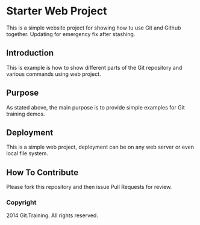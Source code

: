 # Starter Web Project

This is a simple website project for showing how tu use Git and Github together.
Updating for emergency fix after stashing.

## Introduction 

This is example is how to show different parts of the Git repository and various commands using web project.

## Purpose

As stated above, the main purpose is to provide simple examples for Git training demos.

## Deployment

This is a simple web project, deployment can be on any web server or even local file system.

## How To Contribute

Please fork this repository and then issue Pull Requests for review.

### Copyright

2014 Git.Training. All rights reserved.
